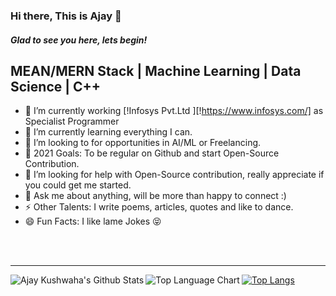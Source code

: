 ### Hi there, This is Ajay 👋

##### Glad to see you here, lets begin!
## MEAN/MERN Stack | Machine Learning | Data Science | C++ 
- 🔭 I’m currently working [!Infosys Pvt.Ltd ][!https://www.infosys.com/] as Specialist Programmer
- 🌱 I’m currently learning everything I can.
- 👯 I’m looking to for opportunities in AI/ML or Freelancing.
- 🥅 2021 Goals: To be regular on Github and start Open-Source Contribution.
- 🤔 I’m looking for help with Open-Source contribution, really appreciate if you could get me started.
- 💬 Ask me about anything, will be more than happy to connect :)
- ⚡ Other Talents: I write poems, articles, quotes and like to dance.
- 😄 Fun Facts: I like lame Jokes 😝

<br />
<br />

---

<img align="left" alt="Ajay Kushwaha's Github Stats" src="https://github-readme-stats.vercel.app/api?username=kush1912&show_icons=true&hide_border=true&hide=contribs,prstheme=dark" />

<img align="left" alt="Top Language Chart" src="https://github-readme-stats.vercel.app/api/top-langs/?username=kush1912&layout=compact" />

[![Top Langs](https://github-readme-stats.vercel.app/api/top-langs/?username=kush1912&exclude_repo=github-readme-stats,kush1912.github.io)](https://github.com/kush1912/github-readme-stats)